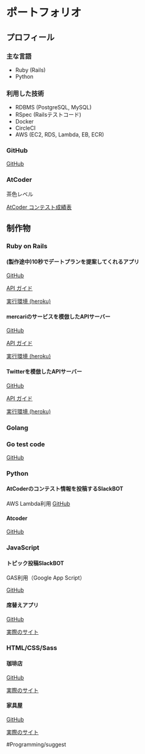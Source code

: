 # ポートフォリオ
## プロフィール
### 主な言語
* Ruby (Rails)
* Python

### 利用した技術
* RDBMS (PostgreSQL, MySQL)
* RSpec (Railsテストコード)
* Docker
* CircleCI
* AWS (EC2, RDS, Lambda, EB, ECR)

### GitHub
[GitHub](https://github.com/necocoa)

### AtCoder
茶色レベル

[AtCoder コンテスト成績表](https://atcoder.jp/users/necocoa/history)


## 制作物
### Ruby on Rails
#### (製作途中)10秒でデートプランを提案してくれるアプリ
[GitHub](https://github.com/quelcode-0-teamA/date-suggester-rails)

[API ガイド](https://github.com/quelcode-0-teamA/date-suggester-rails/wiki)

[実行環境 (heroku)](https://api-date-suggester-dev.herokuapp.com/)

####  mercariのサービスを模倣したAPIサーバー
[GitHub](https://github.com/necocoa/rails-make-api-for-mercari)

[API ガイド](https://github.com/necocoa/rails-make-api-for-mercari#api-mercari)

[実行環境 (heroku)](https://rails-mercari-api-201372.herokuapp.com/)

#### Twitterを模倣したAPIサーバー
[GitHub](https://github.com/necocoa/rails-make-api-for-userpost)

[API ガイド](https://github.com/necocoa/rails-make-api-for-userpost#api-userpost)

[実行環境 (heroku)](https://api-userpost-yn26as.herokuapp.com/)


### Golang
### Go test code
[GitHub](https://github.com/necocoa/go-rest-api-with-mux)


### Python
#### AtCoderのコンテスト情報を投稿するSlackBOT
AWS Lambda利用
[GitHub](https://github.com/necocoa/python-lambda-slack-bot)

#### Atcoder
[GitHub](https://github.com/necocoa/atcoder)


### JavaScript
#### トピック投稿SlackBOT
GAS利用（Google App Script）

[GitHub](https://github.com/necocoa/gas-send-topic-to-slack)

#### 席替えアプリ
[GitHub](https://github.com/necocoa/js-change-seats)

[実際のサイト](https://necocoa.github.io/js-change-seats/)


### HTML/CSS/Sass
#### 珈琲店
[GitHub](https://github.com/necocoa/html-narita-caffee)

[実際のサイト](https://necocoa.github.io/html-narita-caffee/)

#### 家具屋
[GitHub](https://github.com/necocoa/html-furniture-store)

[実際のサイト](https://necocoa.github.io/html-furniture-store/)

#Programming/suggest
